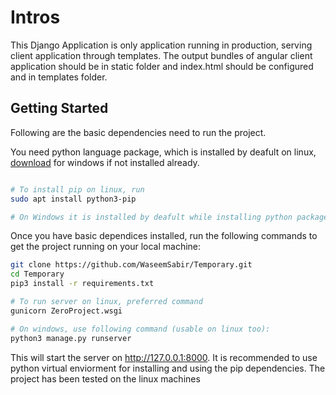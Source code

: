 # Intros

This Django Application is only application running in production, serving client application through templates. The output bundles of angular client application should be in static folder and index.html should be configured and in templates folder.

## Getting Started

Following are the basic dependencies need to run the project.

You need python language package, which is installed by deafult on linux, [download](https://www.python.org/downloads/) for windows if not installed already.

```bash

# To install pip on linux, run
sudo apt install python3-pip

# On Windows it is installed by deafult while installing python package
```

Once you have basic dependices installed, run the following commands to get the project running on your local machine:

```bash
git clone https://github.com/WaseemSabir/Temporary.git
cd Temporary
pip3 install -r requirements.txt

# To run server on linux, preferred command
gunicorn ZeroProject.wsgi 

# On windows, use following command (usable on linux too):
python3 manage.py runserver
```

This will start the server on http://127.0.0.1:8000.
It is recommended to use python virtual enviorment for installing and using the pip dependencies.
The project has been tested on the linux machines
